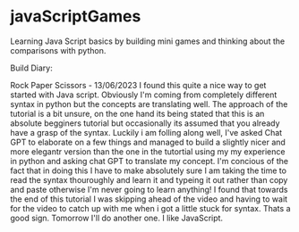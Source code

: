 # javaScriptGames
Learning Java Script basics by building mini games and thinking about the comparisons with python.



Build Diary:

Rock Paper Scissors - 13/06/2023
I found this quite a nice way to get started with Java script. Obviously I'm coming from completely different syntax in python but the concepts are translating well.
The approach of the tutorial is a bit unsure, on the one hand its being stated that this is an absolute begginers tutorial but occasionally its assumed that you already have a grasp of the syntax.
Luckily i am folling along well, I've asked Chat GPT to elaborate on a few things and managed to build a slightly nicer and more elegantr version than the one in the tutortial using my
my experience in python and asking chat GPT to translate my concept. I'm concious of the fact that in doing this I have to make absolutely sure I am taking the time to read the syntax thouroughly and learn it and typeing it out rather than copy and paste otherwise I'm never going to learn anything! 
I found that towards the end of this tutorial I was skipping ahead of the video and having to wait for the video to catch up with me when i got a little stuck for syntax. Thats a good sign. 
Tomorrow I'll do another one. 
I like JavaScript. 
